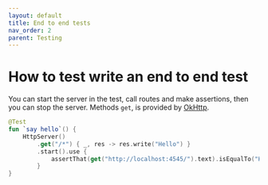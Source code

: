 ```yaml
---
layout: default
title: End to end tests
nav_order: 2
parent: Testing
---
```


# How to test write an end to end test

You can start the server in the test, call routes and make assertions, then you can stop the server.
Methods `get`, is provided by [OkHttp](https://square.github.io/okhttp/).

```kotlin
@Test
fun `say hello`() {
    HttpServer()
        .get("/*") { _, res -> res.write("Hello") }
        .start().use {
            assertThat(get("http://localhost:4545/").text).isEqualTo("Hello")
        }
}
```